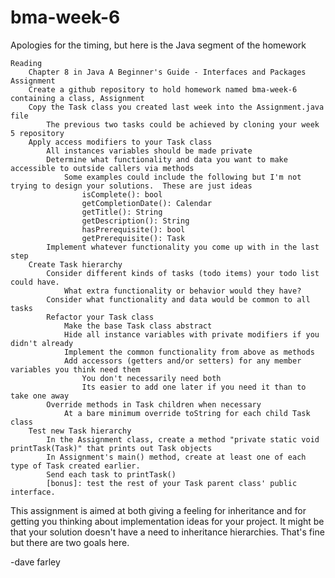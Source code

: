 bma-week-6
==========

Apologies for the timing, but here is the Java segment of the homework

    Reading
        Chapter 8 in Java A Beginner's Guide - Interfaces and Packages
    Assignment
        Create a github repository to hold homework named bma-week-6 containing a class, Assignment
        Copy the Task class you created last week into the Assignment.java file
            The previous two tasks could be achieved by cloning your week 5 repository
        Apply access modifiers to your Task class
            All instances variables should be made private
            Determine what functionality and data you want to make accessible to outside callers via methods
                Some examples could include the following but I'm not trying to design your solutions.  These are just ideas
                    isComplete(): bool
                    getCompletionDate(): Calendar
                    getTitle(): String
                    getDescription(): String
                    hasPrerequisite(): bool
                    getPrerequisite(): Task
            Implement whatever functionality you come up with in the last step
        Create Task hierarchy 
            Consider different kinds of tasks (todo items) your todo list could have. 
                What extra functionality or behavior would they have?
            Consider what functionality and data would be common to all tasks
            Refactor your Task class
                Make the base Task class abstract
                Hide all instance variables with private modifiers if you didn't already
                Implement the common functionality from above as methods
                Add accessors (getters and/or setters) for any member variables you think need them
                    You don't necessarily need both
                    Its easier to add one later if you need it than to take one away
            Override methods in Task children when necessary
                At a bare minimum override toString for each child Task class
        Test new Task hierarchy
            In the Assignment class, create a method "private static void printTask(Task)" that prints out Task objects
            In Assignment's main() method, create at least one of each type of Task created earlier.
            Send each task to printTask()
            [bonus]: test the rest of your Task parent class' public interface.

This assignment is aimed at both giving a feeling for inheritance and for getting you thinking about implementation ideas for your project.  It might be that your solution doesn't have a need to inheritance hierarchies.  That's fine but there are two goals here.

-dave farley